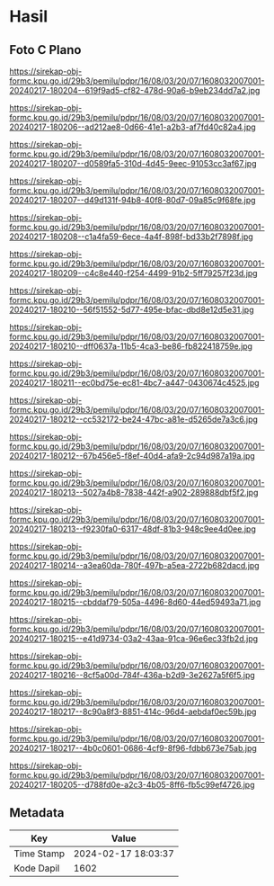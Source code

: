 # Hasil

## Foto C Plano

https://sirekap-obj-formc.kpu.go.id/29b3/pemilu/pdpr/16/08/03/20/07/1608032007001-20240217-180204--619f9ad5-cf82-478d-90a6-b9eb234dd7a2.jpg

https://sirekap-obj-formc.kpu.go.id/29b3/pemilu/pdpr/16/08/03/20/07/1608032007001-20240217-180206--ad212ae8-0d66-41e1-a2b3-af7fd40c82a4.jpg

https://sirekap-obj-formc.kpu.go.id/29b3/pemilu/pdpr/16/08/03/20/07/1608032007001-20240217-180207--d0589fa5-310d-4d45-9eec-91053cc3af67.jpg

https://sirekap-obj-formc.kpu.go.id/29b3/pemilu/pdpr/16/08/03/20/07/1608032007001-20240217-180207--d49d131f-94b8-40f8-80d7-09a85c9f68fe.jpg

https://sirekap-obj-formc.kpu.go.id/29b3/pemilu/pdpr/16/08/03/20/07/1608032007001-20240217-180208--c1a4fa59-6ece-4a4f-898f-bd33b2f7898f.jpg

https://sirekap-obj-formc.kpu.go.id/29b3/pemilu/pdpr/16/08/03/20/07/1608032007001-20240217-180209--c4c8e440-f254-4499-91b2-5ff79257f23d.jpg

https://sirekap-obj-formc.kpu.go.id/29b3/pemilu/pdpr/16/08/03/20/07/1608032007001-20240217-180210--56f51552-5d77-495e-bfac-dbd8e12d5e31.jpg

https://sirekap-obj-formc.kpu.go.id/29b3/pemilu/pdpr/16/08/03/20/07/1608032007001-20240217-180210--dff0637a-11b5-4ca3-be86-fb822418759e.jpg

https://sirekap-obj-formc.kpu.go.id/29b3/pemilu/pdpr/16/08/03/20/07/1608032007001-20240217-180211--ec0bd75e-ec81-4bc7-a447-0430674c4525.jpg

https://sirekap-obj-formc.kpu.go.id/29b3/pemilu/pdpr/16/08/03/20/07/1608032007001-20240217-180212--cc532172-be24-47bc-a81e-d5265de7a3c6.jpg

https://sirekap-obj-formc.kpu.go.id/29b3/pemilu/pdpr/16/08/03/20/07/1608032007001-20240217-180212--67b456e5-f8ef-40d4-afa9-2c94d987a19a.jpg

https://sirekap-obj-formc.kpu.go.id/29b3/pemilu/pdpr/16/08/03/20/07/1608032007001-20240217-180213--5027a4b8-7838-442f-a902-289888dbf5f2.jpg

https://sirekap-obj-formc.kpu.go.id/29b3/pemilu/pdpr/16/08/03/20/07/1608032007001-20240217-180213--f9230fa0-6317-48df-81b3-948c9ee4d0ee.jpg

https://sirekap-obj-formc.kpu.go.id/29b3/pemilu/pdpr/16/08/03/20/07/1608032007001-20240217-180214--a3ea60da-780f-497b-a5ea-2722b682dacd.jpg

https://sirekap-obj-formc.kpu.go.id/29b3/pemilu/pdpr/16/08/03/20/07/1608032007001-20240217-180215--cbddaf79-505a-4496-8d60-44ed59493a71.jpg

https://sirekap-obj-formc.kpu.go.id/29b3/pemilu/pdpr/16/08/03/20/07/1608032007001-20240217-180215--e41d9734-03a2-43aa-91ca-96e6ec33fb2d.jpg

https://sirekap-obj-formc.kpu.go.id/29b3/pemilu/pdpr/16/08/03/20/07/1608032007001-20240217-180216--8cf5a00d-784f-436a-b2d9-3e2627a5f6f5.jpg

https://sirekap-obj-formc.kpu.go.id/29b3/pemilu/pdpr/16/08/03/20/07/1608032007001-20240217-180217--8c90a8f3-8851-414c-96d4-aebdaf0ec59b.jpg

https://sirekap-obj-formc.kpu.go.id/29b3/pemilu/pdpr/16/08/03/20/07/1608032007001-20240217-180217--4b0c0601-0686-4cf9-8f96-fdbb673e75ab.jpg

https://sirekap-obj-formc.kpu.go.id/29b3/pemilu/pdpr/16/08/03/20/07/1608032007001-20240217-180205--d788fd0e-a2c3-4b05-8ff6-fb5c99ef4726.jpg


## Metadata

| Key        | Value               |
| ---------- | ------------------- |
| Time Stamp | 2024-02-17 18:03:37 |
| Kode Dapil | 1602                |



